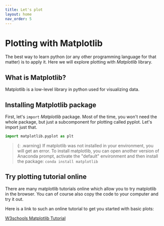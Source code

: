 ```yaml
---
title: Let's plot
layout: home
nav_order: 5
---
```


# Plotting with Matplotlib
The best way to learn python (or any other programming language for that matter) is to apply it. Here we will explore plotting with *Matplotlib* library.

## What is Matplotlib?
Matplotlib is a low-level library in python used for visualizing data.

## Installing Matplotlib package
First, let's ```import``` *Matplotlib* package. Most of the time, you won't need the whole package, but just a subcomponent for plotting called pyplot. Let's import just that.

```python
import matplotlib.pyplot as plt

```

>{: .warning}
If matplotlib was not installed in your environment, you will get an error. To install matplotlib, you can open another version of Anaconda prompt, activate the "default" environment and then install the package: ```conda install matplotlib```

## Try plotting tutorial online
There are many matplotlib tutorials online which allow you to try matplotlib in the browser. You can of course also copy the code to your computer and try it out. 

Here is a link to such an online tutorial to get you started with basic plots:
 
[W3schools Matplotlib Tutorial](https://www.w3schools.com/python/matplotlib_pyplot.asp)